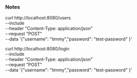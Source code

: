 ### Notes
curl http://localhost:8080/users \
    --include \
    --header "Content-Type: application/json" \
    --request "POST" \
    --data '{"username": "timmy","password": "test-password" }'

curl http://localhost:8080/login \
    --include \
    --header "Content-Type: application/json" \
    --request "POST" \
    --data '{"username": "timmy","password": "test-password" }'